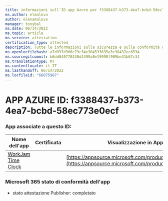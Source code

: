 ```yaml
---
title: informazioni sull'ID app Azure per f3388437-b373-4ea7-bcbd-58ec773e0ecf
ms.author: elmalova
author: elenamalova
manager: tonybal
ms.date: 06/14/2022
ms.topic: article
ms.service: attestation
certification_type: attested
description: Tutte le informazioni sulla sicurezza e sulla conformità disponibili per f3388437-b373-4ea7-bcbd-58ec773e0ecf.
ms.openlocfilehash: a7d937d306c73c34e304533635a3c38437ec6534
ms.sourcegitcommit: b6dd040770330d4499a0e19998f909be31b67c34
ms.translationtype: MT
ms.contentlocale: it-IT
ms.lasthandoff: 06/14/2022
ms.locfileid: "66075987"
---
```

# <a name="azure-app-id-f3388437-b373-4ea7-bcbd-58ec773e0ecf"></a>APP AZURE ID: f3388437-b373-4ea7-bcbd-58ec773e0ecf


### <a name="apps-associated-with-this-id"></a>App associate a questo ID:
| **Nome dell'app** | **Certificata** | **Visualizzazione in AppSource** |
|--------------|---------------|-----------------------|
| [WorkJam Time Clock](../forward/WA200003620.md) |  | [https://appsource.microsoft.com/product/office/WA200003620](https://appsource.microsoft.com/product/office/WA200003620) |

### <a name="microsoft-365-app-compliance-status"></a>Microsoft 365 stato di conformità dell'app
- stato attestazione Publisher: completato
